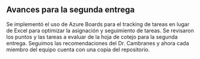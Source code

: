 ## Avances para la segunda entrega
Se implementó el uso de Azure Boards para el tracking de tareas en lugar de Excel para optimizar la asignación y seguimiento de tareas.
Se revisaron los puntos y las tareas a evaluar de la hoja de cotejo para la segunda entrega.
Seguimos las recomendaciones del Dr. Cambranes y ahora cada miembro del equipo cuenta con una copia del repositorio.
